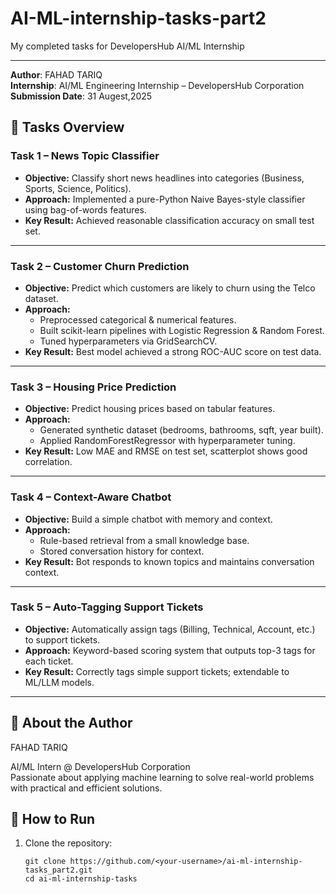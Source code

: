 # AI-ML-internship-tasks-part2
My completed tasks for DevelopersHub AI/ML Internship

---
**Author**: FAHAD TARIQ  
**Internship**: AI/ML Engineering Internship – DevelopersHub Corporation  
**Submission Date**: 31 Augest,2025

## 📌 Tasks Overview

### **Task 1 – News Topic Classifier**
- **Objective:** Classify short news headlines into categories (Business, Sports, Science, Politics).  
- **Approach:** Implemented a pure-Python Naive Bayes-style classifier using bag-of-words features.  
- **Key Result:** Achieved reasonable classification accuracy on small test set.  

---

### **Task 2 – Customer Churn Prediction**
- **Objective:** Predict which customers are likely to churn using the Telco dataset.  
- **Approach:**  
  - Preprocessed categorical & numerical features.  
  - Built scikit-learn pipelines with Logistic Regression & Random Forest.  
  - Tuned hyperparameters via GridSearchCV.  
- **Key Result:** Best model achieved a strong ROC-AUC score on test data.  

---

### **Task 3 – Housing Price Prediction**
- **Objective:** Predict housing prices based on tabular features.  
- **Approach:**  
  - Generated synthetic dataset (bedrooms, bathrooms, sqft, year built).  
  - Applied RandomForestRegressor with hyperparameter tuning.  
- **Key Result:** Low MAE and RMSE on test set, scatterplot shows good correlation.  

---

### **Task 4 – Context-Aware Chatbot**
- **Objective:** Build a simple chatbot with memory and context.  
- **Approach:**  
  - Rule-based retrieval from a small knowledge base.  
  - Stored conversation history for context.  
- **Key Result:** Bot responds to known topics and maintains conversation context.  

---

### **Task 5 – Auto-Tagging Support Tickets**
- **Objective:** Automatically assign tags (Billing, Technical, Account, etc.) to support tickets.  
- **Approach:** Keyword-based scoring system that outputs top-3 tags for each ticket.  
- **Key Result:** Correctly tags simple support tickets; extendable to ML/LLM models.  

---
## 📝 About the Author

FAHAD TARIQ

AI/ML Intern @ DevelopersHub Corporation  
Passionate about applying machine learning to solve real-world problems with practical and efficient solutions.



## 🚀 How to Run
1. Clone the repository:  
   ```bash## 📝 About the Author
   git clone https://github.com/<your-username>/ai-ml-internship-tasks_part2.git
   cd ai-ml-internship-tasks
